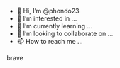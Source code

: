 - 👋 Hi, I’m @phondo23
- 👀 I’m interested in ...
- 🌱 I’m currently learning ...
- 💞️ I’m looking to collaborate on ...
- 📫 How to reach me ...

<!---
phondo23/phondo23 is a ✨ special ✨ repository because its `README.md` (this file) appears on your GitHub profile.
You can click the Preview link to take a look at your changes.
--->
brave

